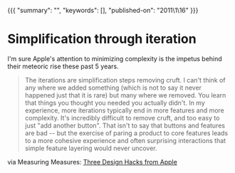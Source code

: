 {{{
    "summary": "",
    "keywords": [],
    "published-on": "2011\\1\\16"
}}}


# Simplification through iteration

I'm sure Apple's attention to minimizing complexity is the impetus behind their meteoric rise these past 5 years.

> The iterations are simplification steps removing cruft. I can't think of any where we added something (which is not to say it never happened just that it is rare) but many where we removed. You learn that things you thought you needed you actually didn't.
In my experience, more iterations typically end in more features and more complexity. It's incredibly difficult to remove cruft, and too easy to just "add another button". That isn't to say that buttons and features are bad -- but the exercise of paring a product to core features leads to a more cohesive experience and often surprising interactions that simple feature layering would never uncover.

via Measuring Measures: [Three Design Hacks from Apple][1]

 

 [1]: http://measuringmeasures.com/blog/2011/1/14/three-design-hacks-from-apple.html
